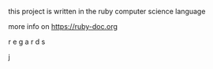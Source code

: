 this project is written in the ruby computer science language

more info on https://ruby-doc.org

r e g a r d s

j

